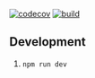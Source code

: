 [![codecov](https://codecov.io/gh/arikama/koran-webapp/branch/master/graph/badge.svg?token=za54DpZFOQ)](https://codecov.io/gh/arikama/koran-webapp)
[![build](https://github.com/arikama/koran-webapp/actions/workflows/build.yml/badge.svg)](https://github.com/arikama/koran-webapp/actions/workflows/build.yml)

## Development

1. `npm run dev`
